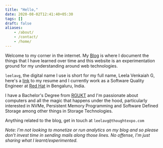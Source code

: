 ```yaml
---
title: "Hello,"
date: 2020-08-02T12:41:40+05:30
tags: []
draft: false
aliases:
    - /about/
    - /contact/
    - /home/
---
```


Welcome to my corner in the internet. My [Blog](/blog/) is where I document the things that I have learned over time and this website is an experimentation ground for my understanding around web technologies.

`leelavg`, the digital name I use is short for my full name, Leela Venkaiah G, here's a [link](https://docs.google.com/document/d/e/2PACX-1vR7r29USQJFBpTjw7aNPwCorb7uv_7YdfJ0m2LFdVIoQ4FnAu1FfDH0CVyfqpj_ofMLAYZloT1vQ_QF/pub) to my resume and I currently work as a Software Quality Engineer at [Red Hat](https://www.redhat.com/) in Bengaluru, India.

I have a Bachelor's Degree from [RGUKT](https://rguktrkv.ac.in/) and I'm passionate about computers and all the magic that happens under the hood, particularly interested in NVMe, Persistent Memory Programming and Software Defined Storage among other things in Storage Technologies.

Anything related to the blog, get in touch at `leelavg@thoughtexpo.com`

_Note: I'm not looking to monetize or run analytics on my blog and so please don't invest time in sending mails along those lines. No offense, I'm just sharing what I learnt/experimented._
